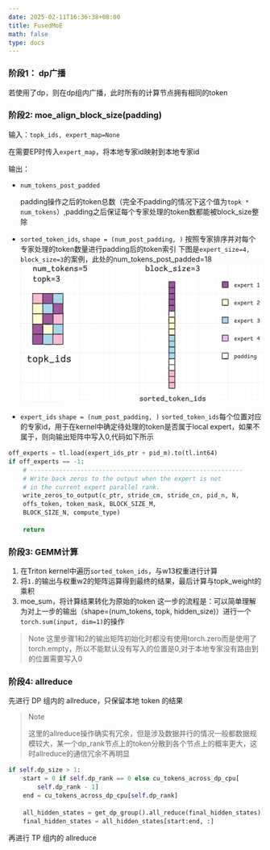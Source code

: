 ```yaml
---
date: 2025-02-11T16:36:38+08:00
title: FusedMoE
math: false
type: docs
---
```

### 阶段1： dp广播
若使用了dp，则在dp组内广播，此时所有的计算节点拥有相同的token
### 阶段2:   moe_align_block_size(padding)
输入：`topk_ids, expert_map=None`

在需要EP时传入`expert_map`，将本地专家id映射到本地专家id

输出：
- `num_tokens_post_padded`

	padding操作之后的token总数（完全不padding的情况下这个值为`topk * num_tokens`）,padding之后保证每个专家处理的token数都能被block_size整除

- `sorted_token_ids`,
`shape = (num_post_padding, )`
	按照专家排序并对每个专家处理的token数量进行padding后的token索引
下图是`expert_size=4, block_size=3`的案例，此处的num_tokens_post_padded=18
![alt text](<../images/Pasted image 20250509141640.png>)

- `expert_ids`
`shape = (num_post_padding, )`
`sorted_token_ids`每个位置对应的专家id，用于在kernel中确定待处理的token是否属于local expert，如果不属于，则向输出矩阵中写入0,代码如下所示
```Python
off_experts = tl.load(expert_ids_ptr + pid_m).to(tl.int64)
if off_experts == -1:
	# -----------------------------------------------------------
	# Write back zeros to the output when the expert is not
	# in the current expert parallel rank.
	write_zeros_to_output(c_ptr, stride_cm, stride_cn, pid_n, N,
	offs_token, token_mask, BLOCK_SIZE_M,
	BLOCK_SIZE_N, compute_type)
	
	return
```

### 阶段3: GEMM计算

1. 在Triton kernel中遍历`sorted_token_ids`，与w13权重进行计算
2. 将`1.`的输出与权重w2的矩阵运算得到最终的结果，最后计算与topk_weight的乘积
3. moe_sum，将计算结果转化为原始的token
	这一步的流程是：可以简单理解为对上一步的输出（shape=(num_tokens, topk, hidden_size)）进行一个`torch.sum(input, dim=1)`的操作
>Note
>这里步骤1和2的输出矩阵初始化时都没有使用torch.zero而是使用了torch.empty，所以不能默认没有写入的位置是0,对于本地专家没有路由到的位置需要写入0


### 阶段4: allreduce

先进行 DP 组内的 allreduce，只保留本地 token 的结果

> Note
>
> 这里的allreduce操作确实有冗余，但是涉及数据并行的情况一般都数据规模较大，某一个dp_rank节点上的token分散到各个节点上的概率更大，这时allreduce的通信冗余不再明显

```python
if self.dp_size > 1:
	start = 0 if self.dp_rank == 0 else cu_tokens_across_dp_cpu[
		self.dp_rank - 1]
	end = cu_tokens_across_dp_cpu[self.dp_rank]

	all_hidden_states = get_dp_group().all_reduce(final_hidden_states)
	final_hidden_states = all_hidden_states[start:end, :]
```

再进行 TP 组内的 allreduce